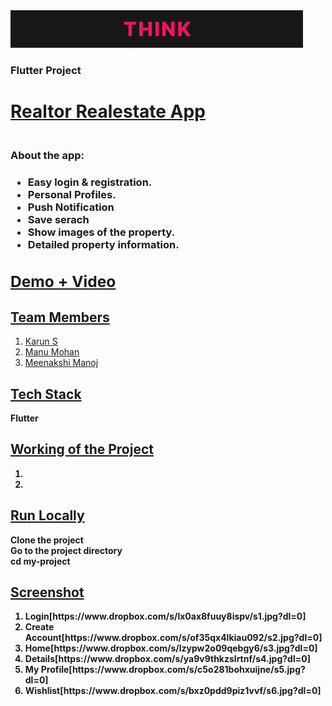 <img src =  "https://raw.githubusercontent.com/TinkerHub-CEC/HFH-template/master/banner/banner.gif">
<B><H3> Flutter Project </H3></B>
 <b> <H1> <U>Realtor Realestate App </U></H1> </b>
  <STRONG> <H3><BR> About the app: <H3> </STRONG>
 <UL>
      <LI> Easy login & registration. </LI>
      <LI> Personal Profiles.</LI>
      <LI>Push Notification</LI>
      <LI> Save serach </LI>
      <LI>Show images of the property.</LI>
      <LI> Detailed property information.</LI>
      </UL>  
  <B><U><H2> Demo + Video </H2></U></B>
  
  <B><U><H2> Team Members</H2></U></B>
  <OL>
        <LI><A Href = "https://github.com/karun-hub">Karun S </A> </LI>
        <LI><A Href ="https://github.com/macbmc"> Manu Mohan </A> </LI>
        <LI><A Href ="https://github.com/Meenakshi-Manoj" > Meenakshi Manoj</A> </LI>
  </OL>
   <B><U><H2> Tech Stack</H2></U></B>
     <B>Flutter<B>
       <B><U><H2> Working of the Project </H2></U></B>
  <OL>
    <LI> </LI>
    <LI> </LI>
  </OL>
        <B><U><H2> Run Locally </H2></U></B>
       <B>Clone the project<B><br>
        <A Href = "  git clone https://link-to-project"></A>
          Go to the project directory<br>
           cd my-project
 <B><U><H2> Screenshot </H2></U></B>
        <OL>
         <LI>Login[https://www.dropbox.com/s/lx0ax8fuuy8ispv/s1.jpg?dl=0]</LI>
         <LI>Create Account[https://www.dropbox.com/s/of35qx4lkiau092/s2.jpg?dl=0]</LI>
         <LI>Home[https://www.dropbox.com/s/lzypw2o09qebgy6/s3.jpg?dl=0]</LI>
         <LI>Details[https://www.dropbox.com/s/ya9v9thkzslrtnf/s4.jpg?dl=0]</LI>
         <LI>My Profile[https://www.dropbox.com/s/c5o281bohxuijne/s5.jpg?dl=0]</LI>
         <LI>Wishlist[https://www.dropbox.com/s/bxz0pdd9piz1vvf/s6.jpg?dl=0]</LI>
        </OL>
